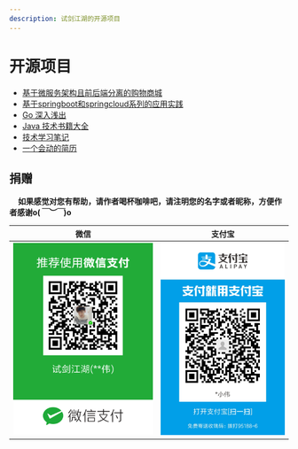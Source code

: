 ```yaml
---
description: 试剑江湖的开源项目
---
```


# 开源项目


- [基于微服务架构且前后端分离的购物商城](bs-cloud.md)
- [基于springboot和springcloud系列的应用实践](wxw-boot.md)
- [Go 深入浅出](wxw-go.md)
- [Java 技术书籍大全](wxw-ebook.md)
- [技术学习笔记](wxw-document.md)
- [一个会动的简历](resumes.md)

## 捐赠
&#160;&#160;&#160;&#160;**如果感觉对您有帮助，请作者喝杯咖啡吧，请注明您的名字或者昵称，方便作者感谢o(*￣︶￣*)o**

| 微信 | 支付宝 |
| :---: | :---: |
| ![](/assets/weixin.png) | ![](/assets/alipay.jpeg) |
